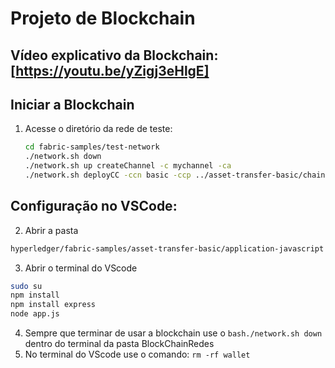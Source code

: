 # Projeto de Blockchain

## Vídeo explicativo da Blockchain: [https://youtu.be/yZigj3eHlgE]

## Iniciar a Blockchain
1. Acesse o diretório da rede de teste:
   ```bash
   cd fabric-samples/test-network
   ./network.sh down
   ./network.sh up createChannel -c mychannel -ca
   ./network.sh deployCC -ccn basic -ccp ../asset-transfer-basic/chaincode-javascript/ -ccl javascript
   ```

## Configuração no VSCode:
2. Abrir a pasta 
```bash
hyperledger/fabric-samples/asset-transfer-basic/application-javascript
```

3. Abrir o terminal do VScode
  ```bash
  sudo su
  npm install
  npm install express
  node app.js
  ```


4. Sempre que terminar de usar a blockchain use o ```bash./network.sh down``` dentro do terminal da pasta BlockChainRedes 
5. No terminal do VScode use o comando: ```rm -rf wallet```

